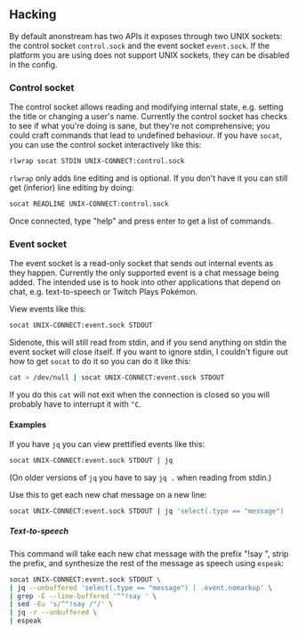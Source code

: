 ## Hacking

By default anonstream has two APIs it exposes through two UNIX sockets:
the control socket `control.sock` and the event socket `event.sock`.  If
the platform you are using does not support UNIX sockets, they can be
disabled in the config.

### Control socket

The control socket allows reading and modifying internal state, e.g.
setting the title or changing a user's name.  Currently the control
socket has checks to see if what you're doing is sane, but they're not
comprehensive; you could craft commands that lead to undefined
behaviour.  If you have `socat`, you can use the control socket
interactively like this:
```sh
rlwrap socat STDIN UNIX-CONNECT:control.sock
```
`rlwrap` only adds line editing and is optional. If you don't have it
you can still get (inferior) line editing by doing:
```sh
socat READLINE UNIX-CONNECT:control.sock
```
Once connected, type "help" and press enter to get a list of commands.

### Event socket

The event socket is a read-only socket that sends out internal events as
they happen.  Currently the only supported event is a chat message being
added.  The intended use is to hook into other applications that depend
on chat, e.g.  text-to-speech or Twitch Plays Pokémon.

View events like this:
```sh
socat UNIX-CONNECT:event.sock STDOUT
```

Sidenote, this will still read from stdin, and if you send anything on
stdin the event socket will close itself.  If you want to ignore stdin,
I couldn't figure out how to get `socat` to do it so you can do it like
this:
```sh
cat > /dev/null | socat UNIX-CONNECT:event.sock STDOUT
```
If you do this `cat` will not exit when the connection is closed so you
will probably have to interrupt it with `^C`.

#### Examples

If you have `jq` you can view prettified events like this:
```sh
socat UNIX-CONNECT:event.sock STDOUT | jq
```
(On older versions of `jq` you have to say `jq .` when reading from
stdin.)

Use this to get each new chat message on a new line:
```sh
socat UNIX-CONNECT:event.sock STDOUT | jq 'select(.type == "message") | .event.nomarkup'
```

##### Text-to-speech

This command will take each new chat message with the prefix "!say ",
strip the prefix, and synthesize the rest of the message as speech using
`espeak`:
```sh
socat UNIX-CONNECT:event.sock STDOUT \
| jq --unbuffered 'select(.type == "message") | .event.nomarkup' \
| grep -E --line-buffered '^"!say ' \
| sed -Eu 's/^"!say /"/' \
| jq -r --unbuffered \
| espeak
```
